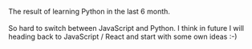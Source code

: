 The result of learning Python in the last 6 month.
</br> </br>
So hard to switch between JavaScript and Python. I think in future I will heading back to JavaScript / React and start with some own ideas :-)
